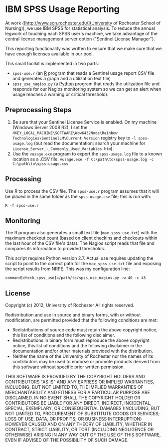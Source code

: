 IBM SPSS Usage Reporting
========================

At work ([http://www.son.rochester.edu/](University of Rochester
School of Nursing)), we use IBM SPSS for statistical analysis. To reduce
the annual legwork of touching each SPSS user's machine, we take
advantage of the central license management server option ("Sentinel
License Manager").

This reporting functionality was written to ensure that we make sure
that we have enough licenses available in our pool.

This small toolkit is implemented in two parts:

  * `spss-use.r` (an [R](http://www.r-project.org/) program that reads
    a Sentinel usage report CSV file and generates a graph and a
    utilization text file)
  * `spss_use_nagios.py` (a [Python](http://python.org/) program that
    reads the utilization file and responds for our Nagios monitoring
    system so we can get an alert when usage reaches a warning or
    critical threshold).

Preprocessing Steps
-------------------

1. Be sure that your Sentinel License Service is enabled. On my
   machine (Windows Server 2008 R2), I set the
   `HKEY_LOCAL_MACHINE\SOFTWARE\Wow6432Node\Rainbow Technologies\SentinelLM\Current Version` registry key to `-l spss-usage.log`
   (but read the documentation; search your machine for
   `License_Server_-_Commonly_Used_Variables.htm`).
2. Use the `vusage.exe` program to export the `spss-usage.log` file to
   a known location as a .CSV file:
   `vusage.exe -f C:\path\to\spss-usage.log -c C:\path\to\spss-usage.csv`

Processing
----------

Use R to process the CSV file. The `spss-use.r` program assumes that
it will be placed in the same folder as the `spss-usage.csv` file;
this is run with:

	R -f spss-use.r

Monitoring
----------

The R program also generates a small text file (`max_spss_use.txt`)
with the maximum checkout count (based on client checkins and
checkouts within the last hour of the CSV file's data). The Nagios
script reads that file and compares its information to provided
thresholds.

This script requires Python version 2.7. Actual use requires updating
the script to point to the correct path for the `max_spss_use.txt`
file and exposing the script results from NRPE. This was my
configuration line:

	command[check_spss_use]=/path/to/spss_use_nagios.py -w 40 -c 45

License
-------

Copyright (c) 2012, University of Rochester
All rights reserved.

Redistribution and use in source and binary forms, with or without
modification, are permitted provided that the following conditions are
met:

  * Redistributions of source code must retain the above copyright
    notice, this list of conditions and the following disclaimer.
  * Redistributions in binary form must reproduce the above copyright
    notice, this list of conditions and the following disclaimer in
    the documentation and/or other materials provided with the
    distribution.
  * Neither the name of the University of Rochester nor the names of
    its contributors may be used to endorse or promote products
    derived from this software without specific prior written
    permission.

THIS SOFTWARE IS PROVIDED BY THE COPYRIGHT HOLDERS AND CONTRIBUTORS
"AS IS" AND ANY EXPRESS OR IMPLIED WARRANTIES, INCLUDING, BUT NOT
LIMITED TO, THE IMPLIED WARRANTIES OF MERCHANTABILITY AND FITNESS FOR
A PARTICULAR PURPOSE ARE DISCLAIMED. IN NO EVENT SHALL THE COPYRIGHT
HOLDER OR CONTRIBUTORS BE LIABLE FOR ANY DIRECT, INDIRECT, INCIDENTAL,
SPECIAL, EXEMPLARY, OR CONSEQUENTIAL DAMAGES (INCLUDING, BUT NOT
LIMITED TO, PROCUREMENT OF SUBSTITUTE GOODS OR SERVICES; LOSS OF USE,
DATA, OR PROFITS; OR BUSINESS INTERRUPTION) HOWEVER CAUSED AND ON ANY
THEORY OF LIABILITY, WHETHER IN CONTRACT, STRICT LIABILITY, OR TORT
(INCLUDING NEGLIGENCE OR OTHERWISE) ARISING IN ANY WAY OUT OF THE USE
OF THIS SOFTWARE, EVEN IF ADVISED OF THE POSSIBILITY OF SUCH DAMAGE.

